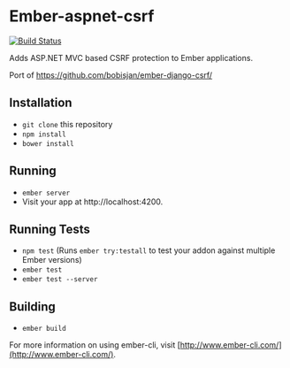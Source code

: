 # Ember-aspnet-csrf

[![Build Status](https://travis-ci.org/BradBarnich/ember-aspnet-csrf.svg?branch=master)](https://travis-ci.org/BradBarnich/ember-aspnet-csrf)

Adds ASP.NET MVC based CSRF protection to Ember applications.

Port of https://github.com/bobisjan/ember-django-csrf/

## Installation

* `git clone` this repository
* `npm install`
* `bower install`

## Running

* `ember server`
* Visit your app at http://localhost:4200.

## Running Tests

* `npm test` (Runs `ember try:testall` to test your addon against multiple Ember versions)
* `ember test`
* `ember test --server`

## Building

* `ember build`

For more information on using ember-cli, visit [http://www.ember-cli.com/](http://www.ember-cli.com/).
